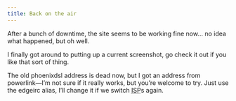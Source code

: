 ```yaml
---
title: Back on the air
---
```

After a bunch of downtime, the site seems to be working fine now… no idea what happened, but oh well.

I finally got around to putting up a current screenshot, go check it out if you like that sort of thing.

The old phoenixdsl address is dead now, but I got an address from powerlink—I’m not sure if it really works, but you’re welcome to try. Just use the edgeirc alias, I’ll change it if we switch <abbr title="Internet Service Provider">ISP</abbr>s again.